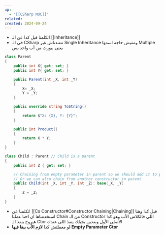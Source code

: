 ```yaml
---
up:
  - "[[CSharp MOC]]"
related: 
created: 2024-09-24
---
```


- اتكلمنا قبل كدا عن الـ [[Inheritance]]
- في الـ CSharp معندناش غير Single Inheritance ومفيش حاجة اسمها Multiple يعني بيورث من أب واحد بس
```cs
class Parent
{
    public int X{ get; set; }
    public int Y{ get; set; }

    public Parent(int _X, int _Y)
    {
        X= _X;
        Y = _Y;
    }

    public override string ToString()
    {
        return $"X: {X}, Y: {Y}";
    }

    public int Product()
    {
        return X * Y;
    }
}

class Child : Parent // Child is a parent
{
    public int Z { get; set; }

    // Chaining from empty parameter in parent so we should add it to parent
    // Or we can also chain from another constructor in parent
    public Child(int _X, int _Y, int _Z): base(_X, _Y)
    {
        Z = _Z;
    }
}
```
- اتكلمنا عن [[Cs Constructor#Constructor Chaining|Chaining]] قبل كدا وهنا استخدمناها ان احنا عملنا Chain من الـ Constructor اللي فالكلاس الأب وهو كدا هيروح ينفذ الـ Ctor الأصلي الأول وبعدين يجيلك ينفذ اللي عندك
- لو معملتش كدا **لازم الأب يبقا فيها Empty Parameter Ctor**